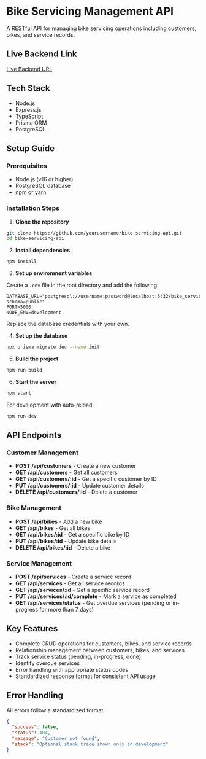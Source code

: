# Bike Servicing Management API

A RESTful API for managing bike servicing operations including customers, bikes, and service records.

## Live Backend Link

[Live Backend URL](https://bike-servicing-api.railway.app)

## Tech Stack

- Node.js
- Express.js
- TypeScript
- Prisma ORM
- PostgreSQL

## Setup Guide

### Prerequisites

- Node.js (v16 or higher)
- PostgreSQL database
- npm or yarn

### Installation Steps

1. **Clone the repository**

```bash
git clone https://github.com/yourusername/bike-servicing-api.git
cd bike-servicing-api
```

2. **Install dependencies**

```bash
npm install
```

3. **Set up environment variables**

Create a `.env` file in the root directory and add the following:

```env
DATABASE_URL="postgresql://username:password@localhost:5432/bike_servicing?schema=public"
PORT=5000
NODE_ENV=development
```

Replace the database credentials with your own.

4. **Set up the database**

```bash
npx prisma migrate dev --name init
```

5. **Build the project**

```bash
npm run build
```

6. **Start the server**

```bash
npm start
```

For development with auto-reload:

```bash
npm run dev
```

## API Endpoints

### Customer Management

- **POST /api/customers** - Create a new customer
- **GET /api/customers** - Get all customers
- **GET /api/customers/:id** - Get a specific customer by ID
- **PUT /api/customers/:id** - Update customer details
- **DELETE /api/customers/:id** - Delete a customer

### Bike Management

- **POST /api/bikes** - Add a new bike
- **GET /api/bikes** - Get all bikes
- **GET /api/bikes/:id** - Get a specific bike by ID
- **PUT /api/bikes/:id** - Update bike details
- **DELETE /api/bikes/:id** - Delete a bike

### Service Management

- **POST /api/services** - Create a service record
- **GET /api/services** - Get all service records
- **GET /api/services/:id** - Get a specific service record
- **PUT /api/services/:id/complete** - Mark a service as completed
- **GET /api/services/status** - Get overdue services (pending or in-progress for more than 7 days)

## Key Features

- Complete CRUD operations for customers, bikes, and service records
- Relationship management between customers, bikes, and services
- Track service status (pending, in-progress, done)
- Identify overdue services
- Error handling with appropriate status codes
- Standardized response format for consistent API usage

## Error Handling

All errors follow a standardized format:

```json
{
  "success": false,
  "status": 404,
  "message": "Customer not found",
  "stack": "Optional stack trace shown only in development"
}
```